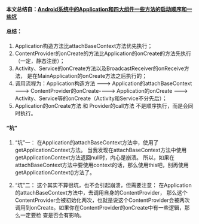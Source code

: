 #### 本文总结自：[Android系统中的Application和四大组件一些方法的启动顺序和一些坑]

#### 总结：
1. Application构造方法比attachBaseContext方法优先执行；
2. ContentProvider的onCreate的方法比Application的onCreate的方法先执行（一定，静态注册）；
3. Activity、Service的onCreate方法以及BroadcastReceiver的onReceive方法，
   是在MainApplication的onCreate方法之后执行的；
4. 调用流程为：Application构造方法 ---> Application的attachBaseContext --->
   ContentProvider的onCreate----> Application的onCreate --->
   Activity、Service等的onCreate（Activity和Service不分先后）；
5. Application的onCreate方法 和 Provider的call方法 不是顺序执行，而是会同时执行。

#### “坑”
1. “坑”一：
    在Application的attachBaseContext方法中，使用了getApplicationContext方法。
    当我发现在attachBaseContext方法中使用getApplicationContext方法返回null时，内心是崩溃。
    所以，如果在attachBaseContext方法中要使用context的话，那么使用this吧，别再使用getApplicationContext()方法了。

2. “坑”二：
    这个其实不算很坑，也不会引起崩溃，但需要注意：
    在Application的attachBaseContext方法中，去调用自身的ContentProvider，
    那么这个ContentProvider会被初始化两次，也就是说这个ContentProvider会被两次
    调用到onCreate。如果你在ContentProvider的onCreate中有一些逻辑，那么一定要检
    查是否会有影响。




[Android系统中的Application和四大组件一些方法的启动顺序和一些坑]:http://blog.csdn.net/long117long/article/details/66477562